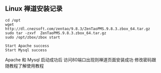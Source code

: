 ## Linux 禅道安装记录

```shell
cd /opt
wget http://dl.cnezsoft.com/zentao/9.8.3/ZenTaoPMS.9.8.3.zbox_64.tar.gz
sudo tar -zxvf  ZenTaoPMS.9.8.3.zbox_64.tar.gz 
sudo /opt/zbox/zbox start
```

```
Start Apache success
Start Mysql success
```

Apache 和 Mysql 启动成功后 访问80端口出现则禅道页面安装成功
修改密码跟随教程了解使用教程